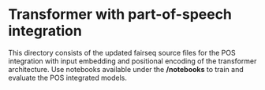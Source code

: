 # Transformer with part-of-speech integration

This directory consists of the updated fairseq source files for the POS integration with input embedding and positional encoding of the transformer architecture. Use notebooks available under the **/notebooks** to train and evaluate the POS integrated models.
